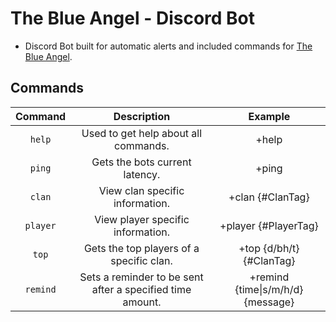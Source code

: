 # The Blue Angel - Discord Bot
- Discord Bot built for automatic alerts and included commands for [The Blue Angel](https://www.clashofstats.com/clans/the-blue-angel-2VPJQP0J/summary).

## Commands
| Command | Description | Example |
|:----------------------:|:--------------------:|:-----------------------------------:|
| `help` | Used to get help about all commands. | +help |
| `ping` | Gets the bots current latency. | +ping |
| `clan` | View clan specific information. | +clan \{#ClanTag\} |
| `player` | View player specific information. | +player \{#PlayerTag\} |
| `top` | Gets the top players of a specific clan. | +top \{d/bh/t\} \{#ClanTag\} |
| `remind` | Sets a reminder to be sent after a specified time amount. | +remind \{time\|s/m/h/d\} \{message\} |